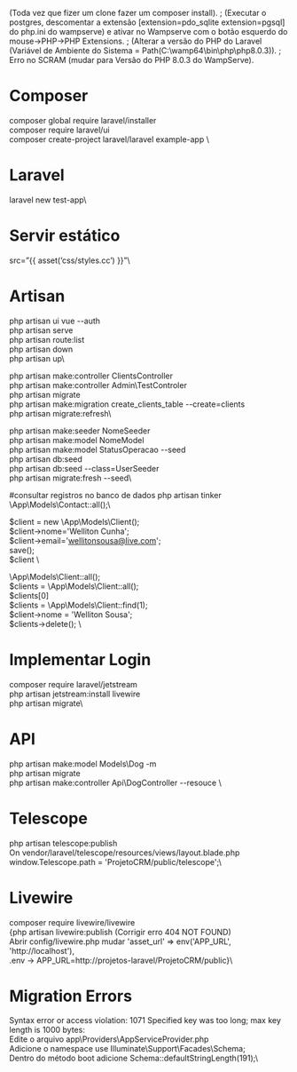 (Toda vez que fizer um clone fazer um composer install).
;
(Executar o postgres, descomentar a extensão [extension=pdo_sqlite
extension=pgsql] do php.ini do wampserve) e ativar no Wampserve com o botão esquerdo do mouse->PHP->PHP Extensions.
;
(Alterar a versão do PHP do Laravel (Variável de Ambiente do Sistema = Path(C:\wamp64\bin\php\php8.0.3)).
;
Erro no SCRAM (mudar para Versão do PHP 8.0.3 do WampServe).

# Composer
composer global require laravel/installer \
composer require laravel/ui \
composer create-project laravel/laravel example-app \

# Laravel
laravel new test-app\

# Servir estático
src=”{{ asset(‘css/styles.cc’) }}”\

# Artisan
php artisan ui vue --auth\
php artisan serve\
php artisan route:list\
php artisan down\
php artisan up\

php artisan make:controller ClientsController\
php artisan make:controller Admin\TestControler\
php artisan migrate\
php artisan make:migration create_clients_table --create=clients\
php artisan migrate:refresh\

php artisan make:seeder NomeSeeder\
php artisan make:model NomeModel\
php artisan make:model StatusOperacao --seed\
php artisan db:seed\
php artisan db:seed --class=UserSeeder\
php artisan migrate:fresh --seed\

#consultar registros no banco de dados 
php artisan tinker\
\App\Models\Contact::all();\

$client = new \App\Models\Client(); \
$client->nome='Welliton Cunha'; \
$client->email='wellitonsousa@live.com'; \
save(); \
$client \

\App\Models\Client::all(); \
$clients = \App\Models\Client::all();\
$clients[0] \
$clients = \App\Models\Client::find(1); \
$client->nome = 'Welliton Sousa'; \
$clients->delete(); \

# Implementar Login
composer require laravel/jetstream\
php artisan jetstream:install livewire\
php artisan migrate\


# API
php artisan make:model  Models\Dog -m \
php artisan migrate\
php artisan make:controller Api\DogController --resouce \

# Telescope
php artisan telescope:publish\
On vendor/laravel/telescope/resources/views/layout.blade.php\
window.Telescope.path = 'ProjetoCRM/public/telescope';\

# Livewire
composer require livewire/livewire\
{php artisan livewire:publish (Corrigir erro 404 NOT FOUND)\
Abrir config/livewire.php mudar 'asset_url' => env('APP_URL', 'http://localhost'),\
.env -> APP_URL=http://projetos-laravel/ProjetoCRM/public}\

# Migration Errors
Syntax error or access violation: 1071 Specified key was too long; max key length is 1000 bytes:\
Edite o arquivo app\Providers\AppServiceProvider.php\
Adicione o namespace use Illuminate\Support\Facades\Schema;\
Dentro do método boot adicione Schema::defaultStringLength(191);\
